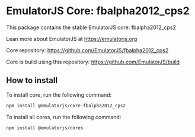 # EmulatorJS Core: fbalpha2012_cps2

This package contains the stable EmulatorJS core: fbalpha2012_cps2

Lean more about EmulatorJS at https://emulatorjs.org

Core repository:
https://github.com/EmulatorJS/fbalpha2012_cps2

Core is build using this repository:
https://github.com/EmulatorJS/build

## How to install

To install core, run the following command:

```bash
npm install @emulatorjs/core-fbalpha2012_cps2
```
To install all cores, run the following command:

```bash
npm install @emulatorjs/cores
```


